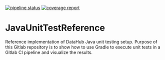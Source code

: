 [![pipeline status](https://gitlab.rnd.mendix.com/platformcore/javaunittestreference/badges/master/pipeline.svg)](https://gitlab.rnd.mendix.com/platformcore/javaunittestreference/-/commits/master)
[![coverage report](https://gitlab.rnd.mendix.com/platformcore/javaunittestreference/badges/master/coverage.svg)](https://gitlab.rnd.mendix.com/platformcore/javaunittestreference/-/commits/master) 

# JavaUnitTestReference

Reference implementation of DataHub Java unit testing setup.
Purpose of this Gitlab repository is to show how to use Gradle to execute unit tests in a Gitlab CI pipeline and visualize the results.
